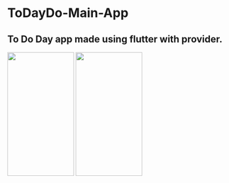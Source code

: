 # ToDayDo-Main-App
 ## To Do Day app made using flutter with provider.
<img src="https://user-images.githubusercontent.com/102553705/196820928-afc8661e-4981-4cf5-921a-8f3a95b34ce0.png" width="150" height="280">
<img src="https://user-images.githubusercontent.com/102553705/196820943-aeae0ab6-1bfe-4497-ba53-019afb4e6101.png" width="150" height="280">
